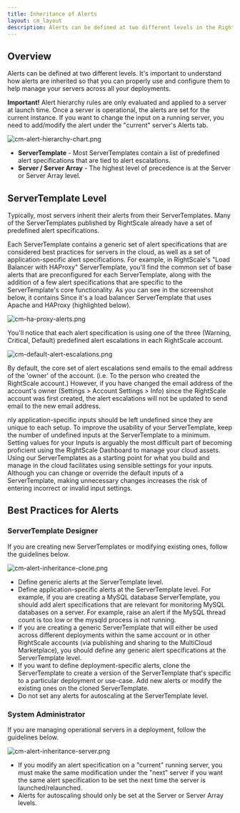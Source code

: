 ```yaml
---
title: Inheritance of Alerts
layout: cm_layout
description: Alerts can be defined at two different levels in the RightScale Cloud Management Platform. It's important to understand how alerts are inherited so that you can properly use and configure them to help manage your servers across all your deployments.
---
```


## Overview

Alerts can be defined at two different levels. It's important to understand how alerts are inherited so that you can properly use and configure them to help manage your servers across all your deployments.

**Important!** Alert hierarchy rules are only evaluated and applied to a server at launch time. Once a server is operational, the alerts are set for the current instance. If you want to change the input on a running server, you need to add/modify the alert under the "current" server's Alerts tab.

![cm-alert-hierarchy-chart.png](/img/cm-alert-hierarchy-chart.png)

* **ServerTemplate** - Most ServerTemplates contain a list of predefined alert specifications that are tied to alert escalations.
* **Server / Server Array** - The highest level of precedence is at the Server or Server Array level.

## ServerTemplate Level

Typically, most servers inherit their alerts from their ServerTemplates. Many of the ServerTemplates published by RightScale already have a set of predefined alert specifications.

Each ServerTemplate contains a generic set of alert specifications that are considered best practices for servers in the cloud, as well as a set of application-specific alert specifications. For example, in RightScale's "Load Balancer with HAProxy" ServerTemplate, you'll find the common set of base alerts that are preconfigured for each ServerTemplate, along with the addition of a few alert specifications that are specific to the ServerTemplate's core functionality. As you can see in the screenshot below, it contains Since it's a load balancer ServerTemplate that uses Apache and HAProxy (highlighted below).

![cm-ha-proxy-alerts.png](/img/cm-ha-proxy-alerts.png)

You'll notice that each alert specification is using one of the three (Warning, Critical, Default) predefined alert escalations in each RightScale account.

![cm-default-alert-escalations.png](/img/cm-default-alert-escalations.png)

By default, the core set of alert escalations send emails to the email address of the 'owner' of the account. (i.e. To the person who created the RightScale account.) However, if you have changed the email address of the account's owner (Settings > Account Settings > Info) since the RightScale account was first created, the alert escalations will not be updated to send email to the new email address.

nly application-specific inputs should be left undefined since they are unique to each setup. To improve the usability of your ServerTemplate, keep the number of undefined inputs at the ServerTemplate to a minimum. Setting values for your Inputs is arguably the most difficult part of becoming proficient using the RightScale Dashboard to manage your cloud assets. Using our ServerTemplates as a starting point for what you build and manage in the cloud facilitates using sensible settings for your inputs. Although you can change or override the default inputs of a ServerTemplate, making unnecessary changes increases the risk of entering incorrect or invalid input settings.

## Best Practices for Alerts

### ServerTemplate Designer

If you are creating new ServerTemplates or modifying existing ones, follow the guidelines below.

![cm-alert-inheritance-clone.png](/img/cm-alert-inheritance-clone.png)

* Define generic alerts at the ServerTemplate level.
* Define application-specific alerts at the ServerTemplate level. For example, if you are creating a MySQL database ServerTemplate, you should add alert specifications that are relevant for monitoring MySQL databases on a server. For example, raise an alert if the MySQL thread count is too low or the mysqld process is not running.
* If you are creating a generic ServerTemplate that will either be used across different deployments within the same account or in other RightScale accounts (via publishing and sharing to the MultiCloud Marketplace), you should define any generic alert specifications at the ServerTemplate level.
* If you want to define deployment-specific alerts, clone the ServerTemplate to create a version of the ServerTemplate that's specific to a particular deployment or use-case. Add new alerts or modify the existing ones on the cloned ServerTemplate.
* Do not set any alerts for autoscaling at the ServerTemplate level.

### System Administrator

If you are managing operational servers in a deployment, follow the guidelines below.

![cm-alert-inheritance-server.png](/img/cm-alert-inheritance-server.png)

* If you modify an alert specification on a "current" running server, you must make the same modification under the "next" server if you want the same alert specification to be set the next time the server is launched/relaunched.
* Alerts for autoscaling should only be set at the Server or Server Array levels.
